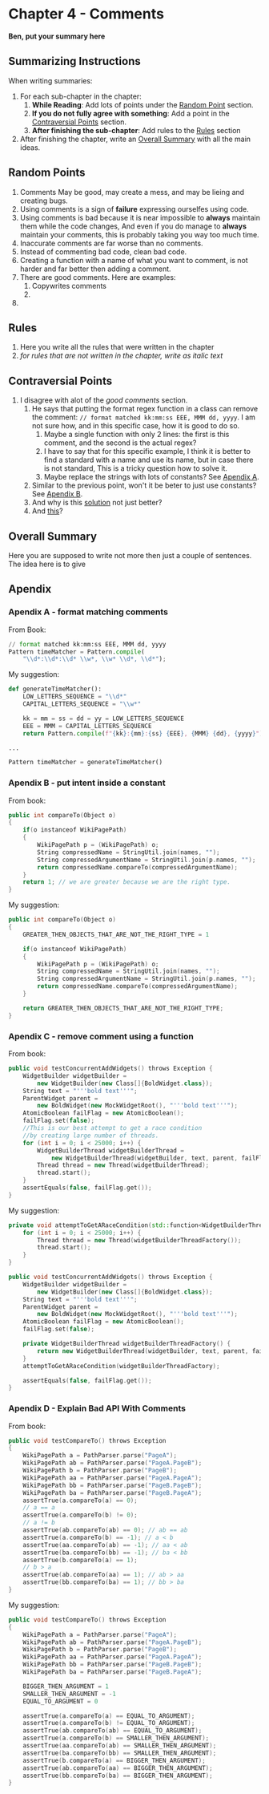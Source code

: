 # Chapter 4 - Comments
**Ben, put your summary here**

## Summarizing Instructions
When writing summaries:
1. For each sub-chapter in the chapter:
    1. **While Reading**: Add lots of points under the [Random Point](#random-points) section.
    1. **If you do not fully agree with something**: Add a point in the [Contraversial Points](#contraversial-points) section.
    1. **After finishing the sub-chapter**: Add rules to the [Rules](#rules) section
1. After finishing the chapter, write an [Overall Summary](#overall-summary) with all the main ideas.

## Random Points
1. Comments May be good, may create a mess, and may be lieing and creating bugs.
1. Using comments is a sign of **failure** expressing ourselfes using code.
1. Using comments is bad because it is near impossible to **always** maintain them while the code changes, And even if you do manage to **always** maintain your comments, this is probably taking you way too much time.
1. Inaccurate comments are far worse than no comments.
1. Instead of commenting bad code, clean bad code.
1. Creating a function with a name of what you want to comment, is not harder and far better then adding a comment.
1. There are good comments. Here are examples:
    1. Copywrites comments
    1. 
1. 

## Rules
1. Here you write all the rules that were written in the chapter
1. _for rules that are not written in the chapter, write as italic text_

## Contraversial Points
1. I disagree with alot of the _good comments_ section.
    1. He says that putting the format regex function in a class can remove the comment: `// format matched kk:mm:ss EEE, MMM dd, yyyy`. I am not sure how, and in this specific case, how it is good to do so.
        1. Maybe a single function with only 2 lines: the first is this comment, and the second is the actual regex?
        1. I have to say that for this specific example, I think it is better to find a standard with a name and use its name, but in case there is not standard, This is a tricky question how to solve it.
        1. Maybe replace the strings with lots of constants? See [Apendix A](#apendix-a---format-matching-comments).
    1. Similar to the previous point, won't it be beter to just use constants? See [Apendix B](#apendix-b---put-intent-inside-a-constant).
    1. And why is this [solution](#apendix-c---remove-comment-using-a-function) not just better?
    1. And [this](#apendix-d---explain-bad-api-with-comments)?

## Overall Summary
Here you are supposed to write not more then just a couple of sentences. The idea here is to give 


## Apendix
### Apendix A - format matching comments
From Book:
```python
// format matched kk:mm:ss EEE, MMM dd, yyyy
Pattern timeMatcher = Pattern.compile(
    "\\d*:\\d*:\\d* \\w*, \\w* \\d*, \\d*");
```
My suggestion:
```python
def generateTimeMatcher():
    LOW_LETTERS_SEQUENCE = "\\d*"
    CAPITAL_LETTERS_SEQUENCE = "\\w*"

    kk = mm = ss = dd = yy = LOW_LETTERS_SEQUENCE
    EEE = MMM = CAPITAL_LETTERS_SEQUENCE
    return Pattern.compile(f"{kk}:{mm}:{ss} {EEE}, {MMM} {dd}, {yyyy}")

...

Pattern timeMatcher = generateTimeMatcher()
```

### Apendix B - put intent inside a constant
From book:
```c++
public int compareTo(Object o)
{
    if(o instanceof WikiPagePath)
    {
        WikiPagePath p = (WikiPagePath) o;
        String compressedName = StringUtil.join(names, "");
        String compressedArgumentName = StringUtil.join(p.names, "");
        return compressedName.compareTo(compressedArgumentName);
    }
    return 1; // we are greater because we are the right type.
}
```
My suggestion:
```c++
public int compareTo(Object o)
{
    GREATER_THEN_OBJECTS_THAT_ARE_NOT_THE_RIGHT_TYPE = 1

    if(o instanceof WikiPagePath)
    {
        WikiPagePath p = (WikiPagePath) o;
        String compressedName = StringUtil.join(names, "");
        String compressedArgumentName = StringUtil.join(p.names, "");
        return compressedName.compareTo(compressedArgumentName);
    }

    return GREATER_THEN_OBJECTS_THAT_ARE_NOT_THE_RIGHT_TYPE;
}
```

### Apendix C - remove comment using a function
From book:
```c++
public void testConcurrentAddWidgets() throws Exception {
    WidgetBuilder widgetBuilder =
        new WidgetBuilder(new Class[]{BoldWidget.class});
    String text = "'''bold text'''";
    ParentWidget parent =
        new BoldWidget(new MockWidgetRoot(), "'''bold text'''");
    AtomicBoolean failFlag = new AtomicBoolean();
    failFlag.set(false);
    //This is our best attempt to get a race condition
    //by creating large number of threads.
    for (int i = 0; i < 25000; i++) {
        WidgetBuilderThread widgetBuilderThread =
            new WidgetBuilderThread(widgetBuilder, text, parent, failFlag);
        Thread thread = new Thread(widgetBuilderThread);
        thread.start();
    }
    assertEquals(false, failFlag.get());
}
```
My suggestion:
```c++
private void attemptToGetARaceCondition(std::function<WidgetBuilderThread()> widgetBuilderThreadFactory){
    for (int i = 0; i < 25000; i++) {
        Thread thread = new Thread(widgetBuilderThreadFactory());
        thread.start();
    }
}

public void testConcurrentAddWidgets() throws Exception {
    WidgetBuilder widgetBuilder =
        new WidgetBuilder(new Class[]{BoldWidget.class});
    String text = "'''bold text'''";
    ParentWidget parent =
        new BoldWidget(new MockWidgetRoot(), "'''bold text'''");
    AtomicBoolean failFlag = new AtomicBoolean();
    failFlag.set(false);

    private WidgetBuilderThread widgetBuilderThreadFactory() {
        return new WidgetBuilderThread(widgetBuilder, text, parent, failFlag);
    }
    attemptToGetARaceCondition(widgetBuilderThreadFactory);

    assertEquals(false, failFlag.get());
}
```

### Apendix D - Explain Bad API With Comments
From book:
```c++
public void testCompareTo() throws Exception
{
    WikiPagePath a = PathParser.parse("PageA");
    WikiPagePath ab = PathParser.parse("PageA.PageB");
    WikiPagePath b = PathParser.parse("PageB");
    WikiPagePath aa = PathParser.parse("PageA.PageA");
    WikiPagePath bb = PathParser.parse("PageB.PageB");
    WikiPagePath ba = PathParser.parse("PageB.PageA");
    assertTrue(a.compareTo(a) == 0);
    // a == a
    assertTrue(a.compareTo(b) != 0);
    // a != b
    assertTrue(ab.compareTo(ab) == 0); // ab == ab
    assertTrue(a.compareTo(b) == -1); // a < b
    assertTrue(aa.compareTo(ab) == -1); // aa < ab
    assertTrue(ba.compareTo(bb) == -1); // ba < bb
    assertTrue(b.compareTo(a) == 1);
    // b > a
    assertTrue(ab.compareTo(aa) == 1); // ab > aa
    assertTrue(bb.compareTo(ba) == 1); // bb > ba
}
```
My suggestion:
```c++
public void testCompareTo() throws Exception
{
    WikiPagePath a = PathParser.parse("PageA");
    WikiPagePath ab = PathParser.parse("PageA.PageB");
    WikiPagePath b = PathParser.parse("PageB");
    WikiPagePath aa = PathParser.parse("PageA.PageA");
    WikiPagePath bb = PathParser.parse("PageB.PageB");
    WikiPagePath ba = PathParser.parse("PageB.PageA");

    BIGGER_THEN_ARGUMENT = 1
    SMALLER_THEN_ARGUMENT = -1
    EQUAL_TO_ARGUMENT = 0

    assertTrue(a.compareTo(a) == EQUAL_TO_ARGUMENT);
    assertTrue(a.compareTo(b) != EQUAL_TO_ARGUMENT);
    assertTrue(ab.compareTo(ab) == EQUAL_TO_ARGUMENT);
    assertTrue(a.compareTo(b) == SMALLER_THEN_ARGUMENT);
    assertTrue(aa.compareTo(ab) == SMALLER_THEN_ARGUMENT);
    assertTrue(ba.compareTo(bb) == SMALLER_THEN_ARGUMENT);
    assertTrue(b.compareTo(a) == BIGGER_THEN_ARGUMENT);
    assertTrue(ab.compareTo(aa) == BIGGER_THEN_ARGUMENT);
    assertTrue(bb.compareTo(ba) == BIGGER_THEN_ARGUMENT);
}
```